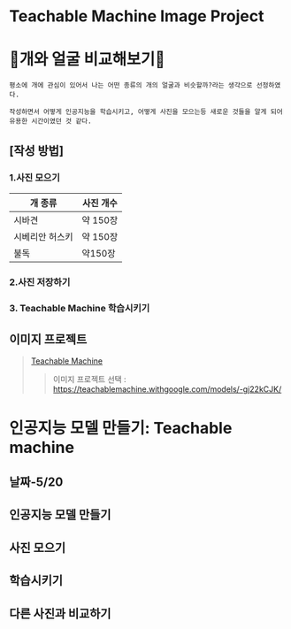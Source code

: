 Teachable Machine Image Project
================================
# :dog:개와 얼굴 비교해보기:dog:
```
평소에 개에 관심이 있어서 나는 어떤 종류의 개의 얼굴과 비슷할까?라는 생각으로 선정하였다.
```
~~~
작성하면서 어떻게 인공지능을 학습시키고, 어떻게 사진을 모으는등 새로운 것들을 알게 되어 유용한 시간이였던 것 같다.
~~~ 
## [작성 방법]
### 1.사진 모으기
|개 종류|사진 개수|
|--|--|
|시바견|약 150장|
|시베리안 허스키|약 150장|
|불독|약150장|
### 2.사진 저장하기
### 3. Teachable Machine 학습시키기

## 이미지 프로젝트
>[Teachable Machine](https://teachablemachine.withgoogle.com/)
>>이미지 프로젝트 선택 : https://teachablemachine.withgoogle.com/models/-gj22kCJK/

# 인공지능 모델 만들기: Teachable machine
## 날짜-5/20
## 인공지능 모델 만들기
## 사진 모으기
## 학습시키기
## 다른 사진과 비교하기
